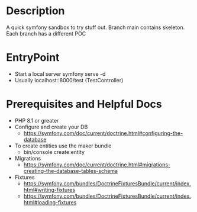 # Description
A quick symfony sandbox to try stuff out. Branch main contains skeleton. Each branch has a different POC

# EntryPoint
- Start a local server symfony serve -d 
- Usually localhost::8000/test (TestController)

# Prerequisites and Helpful Docs
- PHP 8.1 or greater
- Configure and create your DB 
  - https://symfony.com/doc/current/doctrine.html#configuring-the-database
- To create entities use the maker bundle
  - bin/console create:entity
- Migrations
  - https://symfony.com/doc/current/doctrine.html#migrations-creating-the-database-tables-schema
- Fixtures
  - https://symfony.com/bundles/DoctrineFixturesBundle/current/index.html#writing-fixtures
  - https://symfony.com/bundles/DoctrineFixturesBundle/current/index.html#loading-fixtures